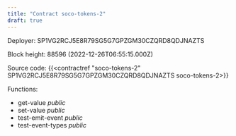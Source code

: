 ```yaml
---
title: "Contract soco-tokens-2"
draft: true
---
```

Deployer: SP1VG2RCJ5E8R79SG5G7GPZGM30CZQRD8QDJNAZTS


 



Block height: 88596 (2022-12-26T06:55:15.000Z)

Source code: {{<contractref "soco-tokens-2" SP1VG2RCJ5E8R79SG5G7GPZGM30CZQRD8QDJNAZTS soco-tokens-2>}}

Functions:

* get-value _public_
* set-value _public_
* test-emit-event _public_
* test-event-types _public_
